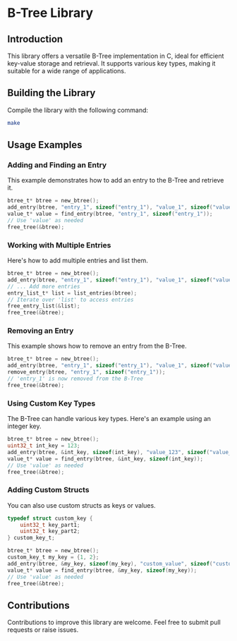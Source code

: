 
# B-Tree Library

## Introduction
This library offers a versatile B-Tree implementation in C, ideal for efficient key-value storage and retrieval. It supports various key types, making it suitable for a wide range of applications.

## Building the Library
Compile the library with the following command:

```bash
make
```

## Usage Examples

### Adding and Finding an Entry
This example demonstrates how to add an entry to the B-Tree and retrieve it.

```c
btree_t* btree = new_btree();
add_entry(btree, "entry_1", sizeof("entry_1"), "value_1", sizeof("value_1"));
value_t* value = find_entry(btree, "entry_1", sizeof("entry_1"));
// Use 'value' as needed
free_tree(&btree);
```

### Working with Multiple Entries
Here's how to add multiple entries and list them.

```c
btree_t* btree = new_btree();
add_entry(btree, "entry_1", sizeof("entry_1"), "value_1", sizeof("value_1"));
// ... Add more entries
entry_list_t* list = list_entries(btree);
// Iterate over 'list' to access entries
free_entry_list(&list);
free_tree(&btree);
```

### Removing an Entry
This example shows how to remove an entry from the B-Tree.

```c
btree_t* btree = new_btree();
add_entry(btree, "entry_1", sizeof("entry_1"), "value_1", sizeof("value_1"));
remove_entry(btree, "entry_1", sizeof("entry_1"));
// 'entry_1' is now removed from the B-Tree
free_tree(&btree);
```

### Using Custom Key Types
The B-Tree can handle various key types. Here's an example using an integer key.

```c
btree_t* btree = new_btree();
uint32_t int_key = 123;
add_entry(btree, &int_key, sizeof(int_key), "value_123", sizeof("value_123"));
value_t* value = find_entry(btree, &int_key, sizeof(int_key));
// Use 'value' as needed
free_tree(&btree);
```

### Adding Custom Structs
You can also use custom structs as keys or values.

```c
typedef struct custom_key {
    uint32_t key_part1;
    uint32_t key_part2;
} custom_key_t;

btree_t* btree = new_btree();
custom_key_t my_key = {1, 2};
add_entry(btree, &my_key, sizeof(my_key), "custom_value", sizeof("custom_value"));
value_t* value = find_entry(btree, &my_key, sizeof(my_key));
// Use 'value' as needed
free_tree(&btree);
```

## Contributions
Contributions to improve this library are welcome. Feel free to submit pull requests or raise issues.